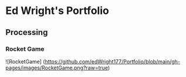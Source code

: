 # Ed Wright's Portfolio

## Processing

### Rocket Game

![RocketGame] (https://github.com/edWright177/Portfolio/blob/main/gh-pages/images/RocketGame.png?raw=true)
